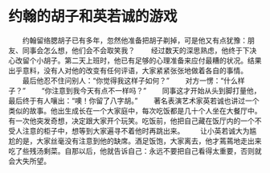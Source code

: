 # 约翰的胡子和英若诚的游戏
　　约翰留络腮胡子已有多年，忽然他准备把胡子剃掉，可是他又有点犹豫：朋友、同事会怎么想，他们会不会取笑我？ 
　　经过数天的深思熟虑，他终于下决心改留个小胡子。第二天上班时，他已有足够的心理准备来应付最糟的状况。结果出乎意料，没有人对他的改变有任何评语，大家紧紧张张地做着各自的事情。 
　　最后他忍不住问别人：“你觉得我这样子如何？” 
　　对方一愣：“什么样子？” 
　　“你注意到我今天有点不一样吗？” 
　　同事这才开始从头到脚打量他，最后终于有人嚷出：“噢！你留了八字胡。” 
　　著名表演艺术家英若诚也讲过一个类似的故事。他出生成长在一个大家庭中，每次吃饭都是几十个人坐在大餐厅中。有一次他突发奇想，决定跟大家开个玩笑。吃饭前，他把自己藏在饭厅内的一个不受人注意的柜子中，想等到大家遍寻不着他时再跳出来。 
　　让小英若诚大为尴尬的是，大家丝毫没有注意到他的缺席。酒足饭饱，大家离去，他才蔫蔫地走出来吃了些残汤剩菜。自那以后，他就告诉自己：永远不要把自己看得太重要，否则就会大失所望。
 